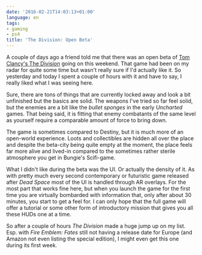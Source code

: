 ```yaml
---
date: '2016-02-21T14:03:13+01:00'
language: en
tags:
- gaming
- ps4
title: 'The Division: Open Beta'
---
```


A couple of days ago a friend told me that there was an open beta of
[Tom Clancy's The Division](http://tomclancy-thedivision.ubi.com/game/en-GB/beta/index.aspx)
going on this weekend. That game had been on my radar for quite some time but
wasn't really sure if I'd actually like it. So yesterday and today I spent a
couple of hours with it and have to say, I really liked what I was seeing here.

Sure, there are tons of things that are currently locked away and look a bit
unfinished but the basics are solid. The weapons I've tried so far feel solid,
but the enemies are a bit like the *bullet sponges* in the early *Uncharted*
games. That being said, it is fitting that enemy combatants of the same level as
yourself require a comparable amount of force to bring down.

The game is sometimes compared to Destiny, but it is much more of an open-world
experience. Loots and collectibles are hidden all over the place and despite the
beta-city being quite empty at the moment, the place feels far more alive and
lived-in compared to the sometimes rather sterile atmosphere you get in Bungie's
Scifi-game.

What I didn't like during the beta was the UI. Or actually the density of it. As
with pretty much every second contemporary or futuristic game released after
*Dead Space* most of the UI is handled through AR overlays. For the most part
that works fine here, but when you launch the game for the first time you are
virtually bombarded with information that, only after about 30 minutes, you
start to get a feel for. I can only hope that the full game will offer a
tutorial or some other form of introductory mission that gives you all these
HUDs one at a time.

So after a couple of hours *The Division* made a huge jump up on my
list. Esp. with *Fire Emblem: Fates* still not having a release date for Europe
(and Amazon not even listing the special edition), I might even get this one
during its first week.
